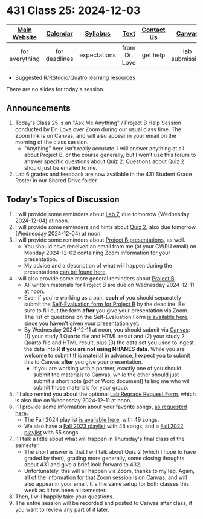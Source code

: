 # 431 Class 25: 2024-12-03

[Main Website](https://thomaselove.github.io/431-2024/) | [Calendar](https://thomaselove.github.io/431-2024/calendar.html) | [Syllabus](https://thomaselove.github.io/431-syllabus-2024/) | [Text](https://thomaselove.github.io/431-book/) | [Contact Us](https://thomaselove.github.io/431-2024/contact.html) | [Canvas](https://canvas.case.edu) | [Data and Code](https://github.com/THOMASELOVE/431-data)
:-----------: | :--------------: | :----------: | :---------: | :-------------: | :-----------: | :------------:
for everything | for deadlines | expectations | from Dr. Love | get help | lab submission | for downloads

- Suggested [R/RStudio/Quatro learning resources](https://thomaselove.github.io/431-2024/resources.html)

There are no slides for today's session.

## Announcements

1. Today's Class 25 is an "Ask Me Anything" / Project B Help Session conducted by Dr. Love over Zoom during our usual class time. The Zoom link is on Canvas, and will also appear in your email on the morning of the class session.
    - "Anything" here isn't really accurate. I will answer anything at all about Project B, or the course generally, but I won't use this forum to answer specific questions about Quiz 2. Questions about Quiz 2 should just be emailed to me.
2. Lab 6 grades and feedback are now available in the 431 Student Grade Roster in our Shared Drive folder.

## Today's Topics of Discussion

1. I will provide some reminders about [Lab 7](https://github.com/THOMASELOVE/431-labs-2024/tree/main/lab7), due tomorrow (Wednesday 2024-12-04) at noon.
2. I will provide some reminders and hints about [Quiz 2](https://github.com/THOMASELOVE/431-quizzes-2024/tree/main/quiz2), also due tomorrow (Wednesday 2024-12-04) at noon.
3. I will provide some reminders about [Project B presentations](https://github.com/THOMASELOVE/431-classes-2024/blob/main/projectB/schedule.md), as well.
    - You should have received an email from me (at your CWRU email) on Monday 2024-12-02 containing Zoom information for your presentation.
    - My advice and a description of what will happen during the presentations [can be found here](https://thomaselove.github.io/431-projectB-2024/checklist.html#oral-presentation-of-results).
4. I will also provide some more general reminders about [Project B](https://thomaselove.github.io/431-projectB-2024/).
    - All written materials for Project B are due on Wednesday 2024-12-11 at noon.
    - Even if you're working as a pair, **each** of you should separately submit the [Self-Evaluation form for Project B](https://bit.ly/431-2024-projectB-self-evaluation) by the deadline. Be sure to fill out the form **after** you give your presentation via Zoom. The list of questions on the Self-Evaluation Form [is available here](https://github.com/THOMASELOVE/431-classes-2024/blob/main/projectB/self-eval-questions.md), since you haven't given your presentation yet.
    - By Wednesday 2024-12-11 at noon, you should submit via [Canvas](https://canvas.case.edu): (1) your study 1 Quarto file and HTML result and (2) your study 2 Quarto file and HTML result, plus (3) the data set you used to ingest the data into R **if you are not using NHANES data**. While you are welcome to submit this material in advance, I expect you to submit this to Canvas **after** you give your presentation.
        - If you are working with a partner, exactly one of you should submit the materials to Canvas, while the other should just submit a short note (pdf or Word document) telling me who will submit those materials for your group.
5. I'll also remind you about the optional [Lab Regrade Request Form](https://bit.ly/431-2024-lab-regrade-request), which is also due on Wednesday 2024-12-11 at noon.
6. I'll provide some information about your favorite songs, [as requested here](https://thomaselove.github.io/431-projectB-2024/checklist.html#a-special-note).
    - The Fall 2024 playlist [is available here](https://www.youtube.com/watch?v=4G-YQA_bsOU&list=PL1WkTI58HjcjAdtJOkV3GFtFCEZR82Jmn), with 49 songs.
    - We also have a [Fall 2023 playlist](https://www.youtube.com/watch?v=SmjG6p8LN4o&list=PL1WkTI58Hjcivws3CSv-xCLROR7-cEFgH) with 45 songs, and a [Fall 2022 playlist](https://www.youtube.com/watch?v=N-q559-hhUA&list=PL1WkTI58HjchPCLLYcV3q48LluH5z8aeN) with 55 songs.
7. I'll talk a little about what will happen in Thursday's final class of the semester.
    - The short answer is that I will talk about Quiz 2 (which I hope to have graded by then), grading more generally, some closing thoughts about 431 and give a brief look forward to 432.
    - Unfortunately, this will all happen via Zoom, thanks to my leg. Again, all of the information for that Zoom session is on Canvas, and will also appear in your email. It's the same setup for both classes this week as it has been all semester.
8. Then, I will happily take your questions.
9. The entire session will be recorded and posted to Canvas after class, if you want to review any part of it later.

